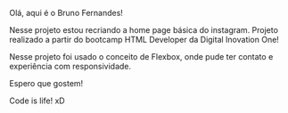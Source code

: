 Olá, aqui é o Bruno Fernandes! 

Nesse projeto estou recriando a home page básica do instagram. Projeto realizado a partir do bootcamp HTML Developer da Digital Inovation One!

Nesse projeto foi usado o conceito de Flexbox, onde pude ter contato e experiência com responsividade.

Espero que gostem!

Code is life! xD